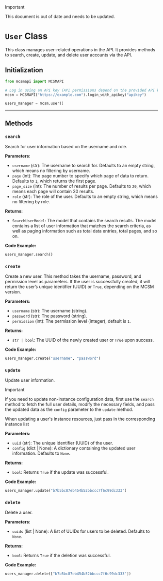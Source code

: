 > [!important]
> This document is out of date and needs to be updated.

# `User` Class

This class manages user-related operations in the API. It provides methods to search, create, update, and delete user accounts via the API.

## Initialization

```python
from mcsmapi import MCSMAPI

# Log in using an API key (API permissions depend on the provided API key)
mcsm = MCSMAPI("https://example.com").login_with_apikey("apikey")

users_manager = mcsm.user()
```

---

## Methods

### `search`

Search for user information based on the username and role.

**Parameters:**

- `username` (str): The username to search for. Defaults to an empty string, which means no filtering by username.
- `page` (int): The page number to specify which page of data to return. Defaults to `1`, which returns the first page.
- `page_size` (int): The number of results per page. Defaults to `20`, which means each page will contain 20 results.
- `role` (str): The role of the user. Defaults to an empty string, which means no filtering by role.

**Returns:**

- `SearchUserModel`: The model that contains the search results. The model contains a list of user information that matches the search criteria, as well as paging information such as total data entries, total pages, and so on.

**Code Example:**

```python
users_manager.search()
```

### `create`

Create a new user. This method takes the username, password, and permission level as parameters. If the user is successfully created, it will return the user’s unique identifier (UUID) or `True`, depending on the MCSM version.

**Parameters:**

- `username` (str): The username (string).
- `password` (str): The password (string).
- `permission` (int): The permission level (integer), default is `1`.

**Returns:**

- `str | bool`: The UUID of the newly created user or `True` upon success.

**Code Example:**

```python
users_manager.create("username", "password")
```

### `update`

Update user information.

> [!Important]
> If you need to update non-instance configuration data, first use the `search` method to fetch the full user details, modify the necessary fields, and pass the updated data as the `config` parameter to the `update` method.
>
> When updating a user's instance resources, just pass in the corresponding instance list

**Parameters:**

- `uuid` (str): The unique identifier (UUID) of the user.
- `config` (dict | None): A dictionary containing the updated user information. Defaults to `None`.

**Returns:**

- `bool`: Returns `True` if the update was successful.

**Code Example:**

```python
users_manager.update("b7b5bc87eb454b52bbccc7f6c99dc333")
```

### `delete`

Delete a user.

**Parameters:**

- `uuids` (list | None): A list of UUIDs for users to be deleted. Defaults to `None`.

**Returns:**

- `bool`: Returns `True` if the deletion was successful.

**Code Example:**

```python
users_manager.delete(["b7b5bc87eb454b52bbccc7f6c99dc333"])
```

